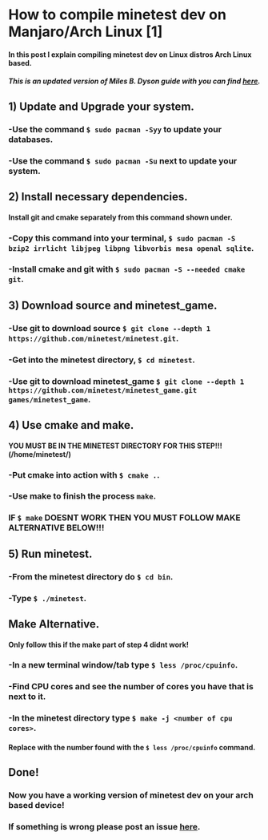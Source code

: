 # How to compile minetest dev on Manjaro/Arch Linux [1]
#### In this post I explain compiling minetest dev on Linux distros Arch Linux based.
##### This is an updated version of Miles B. Dyson guide with you can find <a href="https://linuxpropaganda.wordpress.com/2016/07/24/compile-minetest-dev-from-source-in-manjaro-16-06/">here</a>.

## 1) Update and Upgrade your system.
### -Use the command ```$ sudo pacman -Syy``` to update your databases.
### -Use the command ```$ sudo pacman -Su``` next to update your system.

## 2) Install necessary dependencies.
#### Install git and cmake separately from this command shown under.
### -Copy this command into your terminal, ```$ sudo pacman -S bzip2 irrlicht libjpeg libpng libvorbis mesa openal sqlite```.
### -Install cmake and git with ```$ sudo pacman -S --needed cmake git```.

## 3) Download source and minetest_game.
### -Use git to download source ```$ git clone --depth 1 https://github.com/minetest/minetest.git```.
### -Get into the minetest directory, ```$ cd minetest```.
### -Use git to download minetest_game ```$ git clone --depth 1 https://github.com/minetest/minetest_game.git games/minetest_game```.

## 4) Use cmake and make.
#### YOU MUST BE IN THE MINETEST DIRECTORY FOR THIS STEP!!! (/home/minetest/)
### -Put cmake into action with ```$ cmake .```.
### -Use make to finish the process ```make```.
### IF ```$ make``` DOESNT WORK THEN YOU MUST FOLLOW MAKE ALTERNATIVE BELOW!!!

## 5) Run minetest.
### -From the minetest directory do ```$ cd bin```.
### -Type ```$ ./minetest```.

## Make Alternative.
#### Only follow this if the make part of step 4 didnt work!
### -In a new terminal window/tab type ```$ less /proc/cpuinfo```.
### -Find CPU cores and see the number of cores you have that is next to it.
### -In the minetest directory type ```$ make -j <number of cpu cores>```.
#### Replace <number of cpu cores> with the number found with the ```$ less /proc/cpuinfo``` command.

## Done!
### Now you have a working version of minetest dev on your arch based device!
### If something is wrong please post an issue <a href="https://github.com/stolven11/minetest/issues">here</a>.
